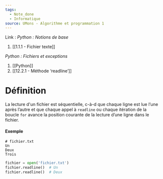 ```yaml
---
tags:
  - Note_done
  - Informatique
source: UMons - Algorithme et programmation 1
---
```


Link :
_Python : Notions de base_
1. [[1.1.1 - Fichier texte]]

_Python : Fichiers et exceptions_
1. [[Python]]
2. [[12.2.1 - Méthode ‘readline’]]
# Définition
La lecture d'un fichier est séquentielle, c-à-d que chaque ligne est lue l’une après l’autre et que chaque appel à `readline` ou chaque itération de la boucle `for` avance la position courante de la lecture d’une ligne dans le fichier.

#### Exemple
```
# fichier.txt
Un
Deux
Trois
```
```python
fichier = open('fichier.txt')
fichier.readline()  # Un
fichier.readline()  # Deux
```

